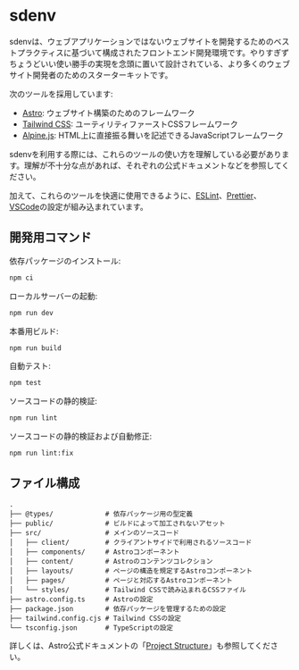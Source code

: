 # sdenv

sdenvは、ウェブアプリケーションではないウェブサイトを開発するためのベストプラクティスに基づいて構成されたフロントエンド開発環境です。やりすぎずちょうどいい使い勝手の実現を念頭に置いて設計されている、より多くのウェブサイト開発者のためのスターターキットです。

次のツールを採用しています:

- [Astro](https://astro.build/): ウェブサイト構築のためのフレームワーク
- [Tailwind CSS](https://tailwindcss.com/): ユーティリティファーストCSSフレームワーク
- [Alpine.js](https://alpinejs.dev/): HTML上に直接振る舞いを記述できるJavaScriptフレームワーク

sdenvを利用する際には、これらのツールの使い方を理解している必要があります。理解が不十分な点があれば、それぞれの公式ドキュメントなどを参照してください。

加えて、これらのツールを快適に使用できるように、[ESLint](https://eslint.org/)、[Prettier](https://prettier.io/)、[VSCode](https://code.visualstudio.com/)の設定が組み込まれています。

## 開発用コマンド

依存パッケージのインストール:

```bash
npm ci
```

ローカルサーバーの起動:

```bash
npm run dev
```

本番用ビルド:

```bash
npm run build
```

自動テスト:

```bash
npm test
```

ソースコードの静的検証:

```bash
npm run lint
```

ソースコードの静的検証および自動修正:

```bash
npm run lint:fix
```

## ファイル構成

```
.
├── @types/             # 依存パッケージ用の型定義
├── public/             # ビルドによって加工されないアセット
├── src/                # メインのソースコード
│   ├── client/         # クライアントサイドで利用されるソースコード
│   ├── components/     # Astroコンポーネント
│   ├── content/        # Astroのコンテンツコレクション
│   ├── layouts/        # ページの構造を規定するAstroコンポーネント
│   ├── pages/          # ページと対応するAstroコンポーネント
│   └── styles/         # Tailwind CSSで読み込まれるCSSファイル
├── astro.config.ts     # Astroの設定
├── package.json        # 依存パッケージを管理するための設定
├── tailwind.config.cjs # Tailwind CSSの設定
└── tsconfig.json       # TypeScriptの設定
```

詳しくは、Astro公式ドキュメントの「[Project Structure](https://docs.astro.build/en/core-concepts/project-structure/)」も参照してください。
